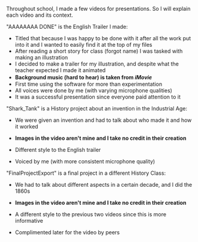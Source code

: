 Throughout school, I made a few videos for presentations.
So I will explain each video and its context.

"AAAAAAAA DONE" is the English Trailer I made:
  - Titled that because I was happy to be done with it after all the work put into it and I wanted to easily find it at the top of my files
  - After reading a short story for class (forgot name) I was tasked with making an illustration
  - I decided to make a trailer for my illustration, and despite what the teacher expected I made it animated
  - **Background music (hard to hear) is taken from _iMovie_**
ㅤ
  - First time using the software for more than experimentation
  - All voices were done by me (with varying microphone qualities)
  - It was a  successful presentation since everyone paid attention to it

"Shark_Tank" is a History project about an invention in the Industrial Age:
  - We were given an invention and had to talk about who made it and how it worked
  - **Images in the video aren't mine and I take no credit in their creation**

  - Different style to the English trailer
  - Voiced by me (with more consistent microphone quality)

"FinalProjectExport" is a final project in a different History Class:
  - We had to talk about different aspects in a certain decade, and I did the 1860s
  - **Images in the video aren't mine and I take no credit in their creation**

  - A different style to the previous two videos since this is more informative
  - Complimented later for the video by peers
